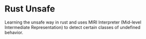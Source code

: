 # Rust Unsafe
Learning the unsafe way in rust and uses MIRI Interpreter (Mid-level Intermediate Representation) to detect certain classes of undefined behavior.
